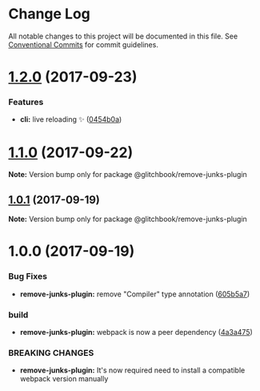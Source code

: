 # Change Log

All notable changes to this project will be documented in this file.
See [Conventional Commits](https://conventionalcommits.org) for commit guidelines.

<a name="1.2.0"></a>
# [1.2.0](https://github.com/glitchbook/glitchbook/compare/v1.1.0...v1.2.0) (2017-09-23)


### Features

* **cli:** live reloading ✨ ([0454b0a](https://github.com/glitchbook/glitchbook/commit/0454b0a))




<a name="1.1.0"></a>
# [1.1.0](https://github.com/glitchbook/glitchbook/compare/v1.0.1...v1.1.0) (2017-09-22)




**Note:** Version bump only for package @glitchbook/remove-junks-plugin

<a name="1.0.1"></a>
## [1.0.1](https://github.com/glitchbook/glitchbook/compare/v1.0.0...v1.0.1) (2017-09-19)




**Note:** Version bump only for package @glitchbook/remove-junks-plugin

<a name="1.0.0"></a>
# 1.0.0 (2017-09-19)


### Bug Fixes

* **remove-junks-plugin:** remove "Compiler" type annotation ([605b5a7](https://github.com/glitchbook/glitchbook/commit/605b5a7))


### build

* **remove-junks-plugin:** webpack is now a peer dependency ([4a3a475](https://github.com/glitchbook/glitchbook/commit/4a3a475))


### BREAKING CHANGES

* **remove-junks-plugin:** It's now required need to install a compatible webpack version manually
